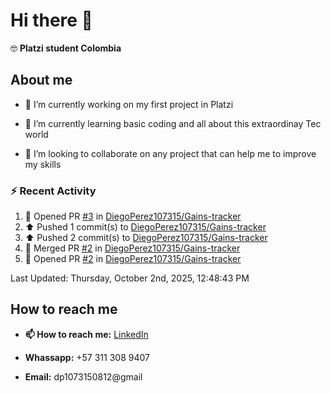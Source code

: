 
# Hi there 👋

🤓   **Platzi student Colombia**

## About me

- 🔭 I’m currently working on my first project in Platzi

- 🌱 I’m currently learning basic coding and all  about this extraordinay Tec world

- 👯 I’m looking to collaborate on any project that can help me to improve my skills

### :zap: Recent Activity
<!--RECENT_ACTIVITY:start-->
1. 💪 Opened PR [#3](https://github.com/DiegoPerez107315/Gains-tracker/pull/3) in [DiegoPerez107315/Gains-tracker](https://github.com/DiegoPerez107315/Gains-tracker)<br>
2. ⬆️ Pushed 1 commit(s) to [DiegoPerez107315/Gains-tracker](https://github.com/DiegoPerez107315/Gains-tracker)<br>
3. ⬆️ Pushed 2 commit(s) to [DiegoPerez107315/Gains-tracker](https://github.com/DiegoPerez107315/Gains-tracker)<br>
4. 🎉 Merged PR [#2](https://github.com/DiegoPerez107315/Gains-tracker/pull/2) in [DiegoPerez107315/Gains-tracker](https://github.com/DiegoPerez107315/Gains-tracker)<br>
5. 💪 Opened PR [#2](https://github.com/DiegoPerez107315/Gains-tracker/pull/2) in [DiegoPerez107315/Gains-tracker](https://github.com/DiegoPerez107315/Gains-tracker)<br>
<!--RECENT_ACTIVITY:end-->
<!--RECENT_ACTIVITY:last_update-->
Last Updated: Thursday, October 2nd, 2025, 12:48:43 PM
<!--RECENT_ACTIVITY:last_update_end-->

## How to reach me

- **📫 How to reach me:** [LinkedIn](https://www.linkedin.com/in/diego-zambrano-perez/)

- **Whassapp:** +57 311 308 9407

- **Email:**   dp1073150812@gmail

